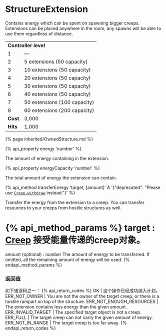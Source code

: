 # StructureExtension

<img src="img/spawn.png" alt="" align="right" />

Contains energy which can be spent on spawning bigger creeps. Extensions can be placed anywhere in the room, any spawns will be able to use them regardless of distance.

<table class="table gameplay-info">
    <tbody>
    <tr>
        <td colspan="2"><strong>Controller level</strong></td>
    </tr>
    <tr>
        <td>1</td>
        <td>—</td>
    </tr>
    <tr>
        <td>2</td>
        <td>5 extensions (50 capacity)</td>
    </tr>
    <tr>
        <td>3</td>
        <td>10 extensions (50 capacity)</td>
    </tr>
    <tr>
        <td>4</td>
        <td>20 extensions (50 capacity)</td>
    </tr>
    <tr>
        <td>5</td>
        <td>30 extensions (50 capacity)</td>
    </tr>
    <tr>
        <td>6</td>
        <td>40 extensions (50 capacity)</td>
    </tr>
    <tr>
        <td>7</td>
        <td>50 extensions (100 capacity)</td>
    </tr>
    <tr>
        <td>8</td>
        <td>60 extensions (200 capacity)</td>
    </tr>
    <tr>
        <td><strong>Cost</strong></td>
        <td>3,000</td>
    </tr>
    <tr>
        <td><strong>Hits</strong></td>
        <td>1,000</td>
    </tr>
    </tbody>
</table>

{% page inherited/OwnedStructure.md %}

{% api_property energy 'number' %}



The amount of energy containing in the extension.



{% api_property energyCapacity 'number' %}



The total amount of energy the extension can contain.



{% api_method transferEnergy 'target, [amount]' A '{"deprecated": "Please use [`Creep.withdraw`](#Creep.withdraw) instead."}' %}



Transfer the energy from the extension to a creep. You can transfer resources to your creeps from hostile structures as well.

{% api_method_params %}
target : <a href="#Creep">Creep</a>
接受能量传递的creep对象。
===
amount (optional) : number
The amount of energy to be transferred. If omitted, all the remaining amount of energy will be used.
{% endapi_method_params %}


### 返回值

如下错误码之一：
{% api_return_codes %}
OK | 这个操作已经成功纳入计划。
ERR_NOT_OWNER | You are not the owner of the target creep, or there is a hostile rampart on top of the structure.
ERR_NOT_ENOUGH_RESOURCES | The extension contains less energy than the given amount.
ERR_INVALID_TARGET | The specified target object is not a creep.
ERR_FULL | The target creep can not carry the given amount of energy.
ERR_NOT_IN_RANGE | The target creep is too far away.
{% endapi_return_codes %}


